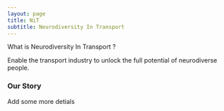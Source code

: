 ```yaml
---
layout: page
title: NiT
subtitle: Neurodiversity In Transport 
---
```


What is Neurodiversity In Transport ?

Enable the transport industry to unlock the full potential of neurodiverse people.  


### Our Story

Add some more detials
